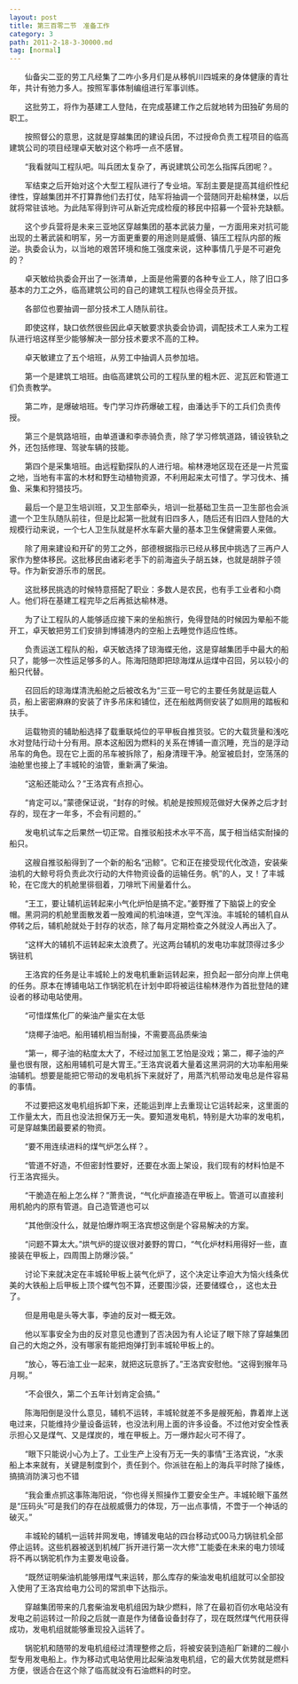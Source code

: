 ```yaml
---
layout: post
title: 第三百零二节　准备工作
category: 3
path: 2011-2-18-3-30000.md
tag: [normal]
---
```


　　仙备尖二亚的劳工凡经集了二咋小多月们是从移帆川四城来的身体健康的青壮年，共计有弛力多人。按照军事体制编组进行军事训练。

　　这批劳工，将作为基建工人登陆，在完成基建工作之后就地转为田独矿务局的职工。

　　按照督公的意思，这就是穿越集团的建设兵团，不过授命负责工程项目的临高建筑公司的项目经理卓天敏对这个称呼一点不感冒。

　　“我看就叫工程队吧。叫兵团太复杂了，再说建筑公司怎么指挥兵团呢？。

　　军结束之后开始对这个大型工程队进行了专业培。军刮主要是提高其组织性纪律性，穿越集团并不打算靠他们去打仗，陆军将抽调一个营随同开赴榆林堡，以后就将常驻该地。为此陆军得到许可从新近完成检瘦的移民中招募一个营补充缺额。

　　这个步兵营将是未来三亚地区穿越集团的基本武装力量，一方面用来对抗可能出现的土著武装和明军，另一方面更重要的用途则是威慑、镇压工程队内部的叛逆。执委会认为，以当地的艰苦环境和施工强度来说，这种事情几乎是不可避免的？

　　卓天敏给执委会开出了一张清单，上面是他需要的各种专业工人，除了旧口多基本的力工之外，临高建筑公司的自己的建筑工程队也得全员开拔。

　　各部位也要抽调一部分技术工人随队前往。

　　即使这样，缺口依然很些因此卓天敏要求执委会协调，调配技术工人来为工程队进行培这样至少能够解决一部分技术要求不高的工种。

　　卓天敏建立了五个培班，从劳工中抽调人员参加培。

　　第一个是建筑工培班。由临高建筑公司的工程队里的粗木匠、泥瓦匠和管道工们负责教学。

　　第二咋，是爆破培班。专门学习炸药爆破工程，由潘达手下的工兵们负责传授。

　　第三个是筑路培班，由单道谦和李赤骑负责，除了学习修筑道路，铺设铁轨之外，还包括修理、驾驶车辆的技能。

　　第四个是采集培班。由远程勤探队的人进行培。榆林港地区现在还是一片荒蛮之地，当地有丰富的木材和野生动植物资源，不利用起来太可惜了。学习伐木、捕鱼、采集和狩猎技巧。

　　最后一个是卫生培训班，又卫生部牵头，培训一批基础卫生员一卫生部也会派遣一个卫生队随队前往，但是比起第一批就有旧四多人，随后还有旧四人登陆的大规模行动来说，一个七人卫生队就是杯水车薪大量的基本卫生保健需要人来做。

　　除了用来建设和开矿的劳工之外，部德根据指示已经从移民中挑选了三再户人家作为整体移民。这批移民由诸彩老手下的前海盗头子胡五妹，也就是胡胖子领导。作为新安游乐市的居民。

　　这批移民挑选的时候特意搭配了职业：多数人是农民，也有手工业者和小商人。他们将在基建工程完毕之后再抵达榆林港。

　　为了让工程队的人能够适应接下来的坐船旅行，免得登陆的时候因为晕船不能开工，卓天敏把劳工们安排到博铺港内的空船上去睡觉作适应性练。

　　负责运送工程队的船，卓天敏选择了琼海蝶无他，这是穿越集团手中最大的船只了，能够一次性运足够多的人。陈海阳随即把琼海煤从运煤中召回，另以较小的船只代替。

　　召回后的琼海煤清洗船舱之后被改名为“三亚一号它的主要任务就是运载人员，船上密密麻麻的安装了许多吊床和铺位，还在船舷两侧安装了如厕用的踏板和扶手。

　　运载物资的辅助船选择了载重联炖位的平甲板自推货驳。它的大载货量和浅吃水对登陆行动十分有用。原本这船因为燃料的关系在博铺一直沉睡，充当的是浮动吊车的角色。现在它上面的吊车被拆除了，船身清理干净。舱室被启封，空荡荡的油舱里也接上了丰城轮的油管，重新满了柴油。

　　“这船还能动么？”王洛宾有点担心。

　　“肯定可以。”蒙德保证说，“封存的时候。机舱是按照规范做好大保养之后才封存的，现在才一年多，不会有问题的。”

　　发电机试车之后果然一切正常。自推驳船技术水平不高，属于相当结实耐操的船只。

　　这艘自推驳船得到了一个新的船名“迅鲸”。它和正在接受现代化改造，安装柴油机的大鲸号将负责此次行动的大件物资设备的运输任务。帆”的人，叉！了丰城轮，在它庞大的机舱里徘徊着，刀啡玳下闹量着什么。

　　“王工，要让辅机运转起来小气化炉怕是搞不定。”姜野推了下脑袋上的安全帽。黑洞洞的机舱里面散发着一股难闻的机油味道，空气浑浊。丰城轮的辅机自从停转之后，辅机舱就处于封存的状态，除了每月定期检查之外就没人再出入了。

　　“这样大的辅机不运转起来太浪费了。光这两台辅机的发电功率就顶得过多少锅驻机

　　王洛宾的任务是让丰城轮上的发电机重新运转起来，担负起一部分向岸上供电的任务。原本在博铺电站工作锅驼机在计划中即将被运往榆林港作为首批登陆的建设者的移动电站使用。

　　“可惜煤焦化厂的柴油产量实在太低

　　“烧椰子油吧。船用辅机相当耐操，不需要高品质柴油

　　“第一，椰子油的粘度太大了，不经过加氢工艺怕是没戏；第二，椰子油的产量也很有限，这船用辅机可是大胃王。”王洛宾说着大量着这黑洞洞的大功率船用柴油辅机。想要是能把它带动的发电机拆下来就好了，用蒸汽机带动发电总是件容易的事情。

　　不过要把这发电机组拆卸下来，还能运到岸上去重现让它运转起来，这里面的工作量太大，而且也没法担保万无一失。要知道发电机，特别是大功率的发电机，可是穿越集团最要紧的物资。

　　“要不用连续进料的煤气炉怎么样？。

　　“管道不好造，不但密封性要好，还要在水面上架设，我们现有的材料怕是不行王洛宾摇头。

　　“干脆造在船上怎么样？”萧贵说，“气化炉直接造在甲板上。管道可以直接利用机舱内的原有管道。自己造管道也可以

　　“其他倒没什么，就是怕爆炸啊王洛宾想这倒是个容易解决的方案。

　　“问题不算太大。”烘气炉的提议很对姜野的胃口，“气化炉材料用得好一些，直接装在甲板上，四周围上防爆沙袋。”

　　讨论下来就决定在丰城轮甲板上装气化炉了，这个决定让李迫大为恼火线条优美的大铁船上后甲板上顶个蝶气包不算，还要围沙袋，还要储蝶仓，，这也太丑了。

　　但是用电是头等大事，李迪的反对一概无效。

　　他以军事安全为由的反对意见也遭到了否决因为有人论证了眼下除了穿越集团自己的大炮之外，没有哪家有能把炮弹打到丰城轮甲板上的。

　　“放心，等石油工业一起来，就把这玩意拆了。”王洛宾安慰他。“这得到猴年马月啊。”

　　“不会很久，第二个五年计划肯定会搞。”

　　陈海阳倒是没什么意见，辅机不运转，丰城轮就差不多是艘死船，靠着岸上送电过来，只能维持少量设备运转，也没法利用上面的许多设备。不过他对安全性表示担心又是煤气、又是煤炭的，堆在甲板上。万一爆炸起火可不得了。

　　“眼下只能说小心为上了。工业生产上没有万无一失的事情”王洛宾说，“水汞船上本来就有，关键是制度到个，责任到个。你派驻在船上的海兵平时除了操练，搞搞消防演习也不错

　　“我会重点抓这事陈海阳说，“你也得关照操作工要安全生产。丰城轮眼下虽然是“压码头”可是我们的存在战舰威慑力的体现，万一出点事情，不啻于一个神话的破灭。”

　　丰城轮的辅机一运转并网发电，博铺发电站的四台移动式00马力锅驻机全部停止运转。这些机器被送到机械厂拆开进行第一次大修"工能委在未来的电力领域将不再以锅驼机作为主要发电设备。

　　“既然证明柴油机能够用煤气来运转，那么库存的柴油发电机组就可以全部投入使用了王洛宾给电力公司的常凯申下达指示。

　　穿越集团带来的几套柴油发电机组因为缺少燃料，除了在最初百仞水电站没有发电之前运转过一阶段之后就一直是作为储备设备封存了，现在既然煤气代用获得成功，发电机组就能够重现投入运转了。

　　锅驼机和随带的发电机组经过清理整修之后，将被安装到造船厂新建的二艘小型专用发电船上。作为移动式电站使用比起柴油发电机组，它的最大优势就是燃料方便，很适合在这个除了临高就没有石油燃料的时空。